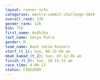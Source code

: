 ```yaml
---
layout: runner-info 
categories: mantra-summit-challenge-2019 
overall_rank: 176
gender_rank: 126
bib: 716
first_name: Andhika
last_name: Setya Putra
gender: M
team_name: Bank Jatim Runners
start_(t_1): Sun, 06-15-00 am
mbah_kamad_(t_2): Sun, 07-12-36 am
finish_(t_3): Sun, 10-15-13 am
race_time: 4-00-13
status: FINISHER
---
```

